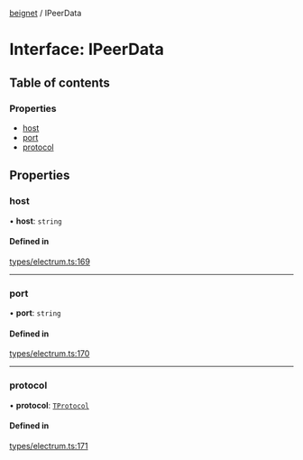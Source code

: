[beignet](../README.md) / IPeerData

# Interface: IPeerData

## Table of contents

### Properties

- [host](IPeerData.md#host)
- [port](IPeerData.md#port)
- [protocol](IPeerData.md#protocol)

## Properties

### host

• **host**: `string`

#### Defined in

[types/electrum.ts:169](https://github.com/synonymdev/beignet/blob/0e5dd24/src/types/electrum.ts#L169)

___

### port

• **port**: `string`

#### Defined in

[types/electrum.ts:170](https://github.com/synonymdev/beignet/blob/0e5dd24/src/types/electrum.ts#L170)

___

### protocol

• **protocol**: [`TProtocol`](../README.md#tprotocol)

#### Defined in

[types/electrum.ts:171](https://github.com/synonymdev/beignet/blob/0e5dd24/src/types/electrum.ts#L171)
